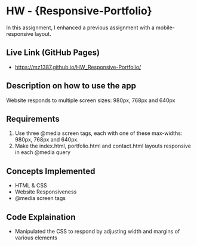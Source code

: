 # HW - {Responsive-Portfolio}

In this assignment, I enhanced a previous assignment with a mobile-responsive layout.

## Live Link (GitHub Pages)
- https://mz1387.github.io/HW_Responsive-Portfolio/

## Description on how to use the app
Website responds to multiple screen sizes: 980px, 768px and 640px

## Requirements

1. Use three @media screen tags, each with one of these max-widths: 980px, 768px and 640px.
2. Make the index.html, portfolio.html and contact.html layouts responsive in each @media query

## Concepts Implemented

- HTML & CSS
- Website Responsiveness
- @media screen tags


## Code Explaination
- Manipulated the CSS to respond by adjusting width and margins of various elements
